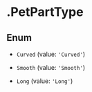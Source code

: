 # .PetPartType

## Enum


* `Curved` (value: `'Curved'`)

* `Smooth` (value: `'Smooth'`)

* `Long` (value: `'Long'`)


